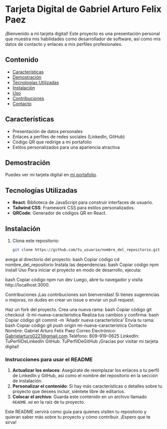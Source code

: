 # Tarjeta Digital de Gabriel Arturo Felix Paez

¡Bienvenido a mi tarjeta digital! Este proyecto es una presentación personal que muestra mis habilidades como desarrollador de software, así como mis datos de contacto y enlaces a mis perfiles profesionales.

## Contenido

- [Características](#características)
- [Demostración](#demostración)
- [Tecnologías Utilizadas](#tecnologías-utilizadas)
- [Instalación](#instalación)
- [Uso](#uso)
- [Contribuciones](#contribuciones)
- [Contacto](#contacto)

## Características

- Presentación de datos personales
- Enlaces a perfiles de redes sociales (LinkedIn, GitHub)
- Código QR que redirige a mi portafolio
- Estilos personalizados para una apariencia atractiva

## Demostración

Puedes ver mi tarjeta digital en [mi portafolio](https://portafolio-phi-ruddy-34.vercel.app/).

## Tecnologías Utilizadas

- **React**: Biblioteca de JavaScript para construir interfaces de usuario.
- **Tailwind CSS**: Framework CSS para estilos personalizados.
- **QRCode**: Generador de códigos QR en React.

## Instalación

1. Clona este repositorio:
   ```bash
   git clone https://github.com/tu_usuario/nombre_del_repositorio.git
avega al directorio del proyecto:
bash
Copiar código
cd nombre_del_repositorio
Instala las dependencias:
bash
Copiar código
npm install
Uso
Para iniciar el proyecto en modo de desarrollo, ejecuta:

bash
Copiar código
npm run dev
Luego, abre tu navegador y visita http://localhost:3000.

Contribuciones
¡Las contribuciones son bienvenidas! Si tienes sugerencias o mejoras, no dudes en crear un issue o enviar un pull request.

Haz un fork del proyecto.
Crea una nueva rama:
bash
Copiar código
git checkout -b mi-nueva-caracteristica
Realiza tus cambios y confirma:
bash
Copiar código
git commit -m 'Añadir nueva característica'
Envía tu rama:
bash
Copiar código
git push origin mi-nueva-caracteristica
Contacto
Nombre: Gabriel Arturo Felix Paez
Correo Electrónico: Gabrielarturo0221@gmail.com
Teléfono: 809-919-0625
LinkedIn: TuPerfilDeLinkedIn
GitHub: TuPerfilDeGitHub
¡Gracias por visitar mi tarjeta digital!

### Instrucciones para usar el README

1. **Actualizar los enlaces**: Asegúrate de reemplazar los enlaces a tu perfil de LinkedIn y GitHub, así como el nombre del repositorio en la sección de instalación.
2. **Personalizar el contenido**: Si hay más características o detalles sobre tu proyecto que desees incluir, siéntete libre de editarlos.
3. **Colocar el archivo**: Guarda este contenido en un archivo llamado `README.md` en la raíz de tu proyecto. 

Este README servirá como guía para quienes visiten tu repositorio y quieran saber más sobre tu proyecto y cómo contribuir. ¡Espero que te sirva!
